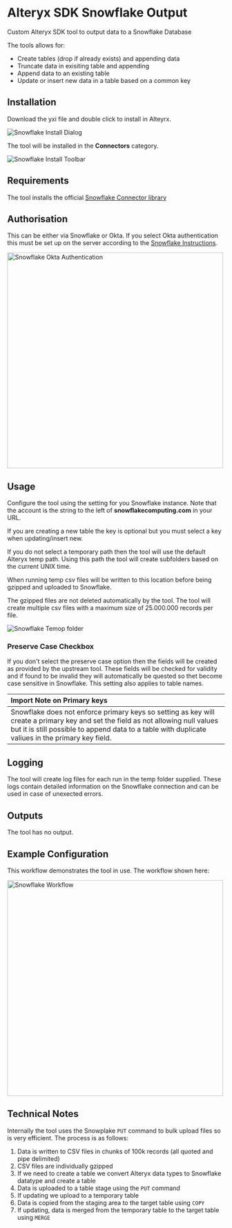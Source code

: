# Alteryx SDK Snowflake Output
Custom Alteryx SDK tool to output data to a Snowflake Database

The tools allows for:

- Create tables (drop if already exists) and appending data
- Truncate data in exisiting table and appending
- Append data to an existing table
- Update or insert new data in a table based on a common key

## Installation
Download the yxi file and double click to install in Alteyrx. 

<img src="https://github.com/bobpeers/Alteryx_SDK_Snowflake_Output/blob/main/images/install.png" alt="Snowflake Install Dialog">

The tool will be installed in the __Connectors__ category.

<img src="https://github.com/bobpeers/Alteryx_SDK_Snowflake_Output/blob/main/images/toolbar.png" alt="Snowflake Install Toolbar">

## Requirements

The tool installs the official [Snowflake Connector library](https://docs.snowflake.com/en/user-guide/python-connector.html)

## Authorisation
This can be either via Snowflake or Okta. If you select Okta authentication this must be set up on the server according to the [Snowflake Instructions](https://docs.snowflake.com/en/user-guide/admin-security-fed-auth-configure-snowflake.html). 

<img src='https://github.com/bobpeers/Alteryx_SDK_Snowflake_Output/blob/main/images/okta.gif' width=500px alt='Snowflake Okta Authentication'>

## Usage
Configure the tool using the setting for you Snowflake instance. Note that the account is the string to the left of __snowflakecomputing.com__ in your URL.

If you are creating a new table the key is optional but you must select a key when updating/insert new.

If you do not select a temporary path then the tool will use the default Alteryx temp path. Using this path the tool will create subfolders based on the current UNIX time.

When running temp csv files will be written to this location before being gzipped and uploaded to Snowflake.

The gzipped files are not deleted automatically by the tool. The tool will create multiple csv files with a maximum size of 25.000.000 records per file.

<img src="https://github.com/bobpeers/Alteryx_SDK_Snowflake_Output/blob/main/images/logging.png" alt="Snowflake Temop folder">

### Preserve Case Checkbox
If you don't select the preserve case option then the fields will be created as provided by the upstream tool. These fields will be checked for validity and if found to be invalid they will automatically be quested so thet become case sensitive in Snowflake. This setting also applies to table names.

|Import Note on Primary keys|
|:---|
|Snowflake does not enforce primary keys so setting as key will create a primary key and set the field as not allowing null values but it is still possible to append data to a table with duplicate valiues in the primary key field.|

## Logging
The tool will create log files for each run in the temp folder supplied. These logs contain detailed information on the Snowflake connection and can be used in case of unexected errors.

## Outputs
The tool has no output.

## Example Configuration
This workflow demonstrates the tool in use. The workflow shown here:

<img src="https://github.com/bobpeers/Alteryx_SDK_Snowflake_Output/blob/main/images/configuration.png" width="500" alt="Snowflake Workflow">

## Technical Notes
Internally the tool uses the Snowplake `PUT` command to bulk upload files so is very efficient. The process is as follows:

1. Data is written to CSV files in chunks of 100k records (all quoted and pipe delimited)
2. CSV files are individually gzipped
3. If we need to create a table we convert Alteryx data types to Snowflake datatype and create a table
4. Data is uploaded to a table stage using the `PUT` command
5. If updating we upload to a temporary table
6. Data is copied from the staging area to the target table using `COPY`
7. If updating, data is merged from the temporary table to the target table using `MERGE`
